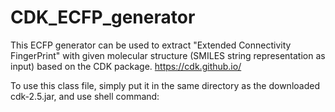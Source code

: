 # CDK_ECFP_generator

This ECFP generator can be used to extract "Extended Connectivity FingerPrint" with given molecular structure (SMILES string representation as input) based on the CDK package. https://cdk.github.io/

To use this class file, simply put it in the same directory as the downloaded cdk-2.5.jar, and use shell command:


